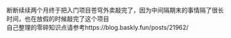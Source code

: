 断断续续两个月终于把入门项目苍穹外卖敲完了，因为中间隔期末的事情隔了很长时间，也在放假的时候敲完了这个项目<br>
自己整理的零碎知识点请参考https://blog.baskly.fun/posts/21962/
